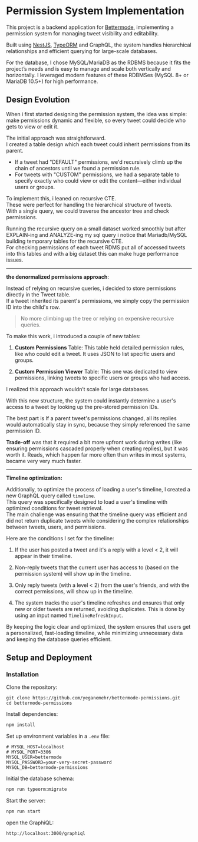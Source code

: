 # Permission System Implementation

This project is a backend application for [Bettermode](https://bettermode.bamboohr.com/careers/30), implementing a permission system for managing tweet visibility and editability.

Built using [NestJS](https://nestjs.com/), [TypeORM](https://typeorm.io/) and GraphQL, the system handles hierarchical relationships and efficient querying for large-scale databases.


For the database, I chose MySQL/MariaDB as the RDBMS because it fits the project’s needs and is easy to manage and scale both vertically and horizontally.
I leveraged modern features of these RDBMSes (MySQL 8+ or MariaDB 10.5+) for high performance.


## Design Evolution

When i first started designing the permission system, the idea was simple: make permissions dynamic and flexible, so every tweet could decide who gets to view or edit it.

The initial approach was straightforward.   
I created a table design which each tweet could inherit permissions from its parent.   
- If a tweet had "DEFAULT" permissions, we'd recursively climb up the chain of ancestors until we found a permission rule.
- For tweets with "CUSTOM" permissions, we had a separate table to specify exactly who could view or edit the content—either individual users or groups.

To implement this, i leaned on recursive CTE.   
These were perfect for handling the hierarchical structure of tweets.   
With a single query, we could traverse the ancestor tree and check permissions.

Running the recursive query on a small dataset worked smoothly but after EXPLAIN-ing and ANALYZE-ing my sql query i notice that Mariadb/MySQL building temporary tables for the recursive CTE.   
For checking permissions of each tweet RDMS put all of accessed tweets into this tables and with a big dataset this can make huge performance issues.


-------

**the denormalized permissions approach**:

Instead of relying on recursive queries, i decided to store permissions directly in the Tweet table.   
If a tweet inherited its parent's permissions, we simply copy the permission ID into the child's row.

> No more climbing up the tree or relying on expensive recursive queries.

To make this work, i introduced a couple of new tables:

1. **Custom Permissions** Table: This table held detailed permission rules, like who could edit a tweet. It uses JSON to list specific users and groups.

2. **Custom Permission Viewer** Table: This one was dedicated to view permissions, linking tweets to specific users or groups who had access.

I realized this approach wouldn’t scale for large databases.

With this new structure, the system could instantly determine a user's access to a tweet by looking up the pre-stored permission IDs.

The best part is If a parent tweet's permissions changed, all its replies would automatically stay in sync, because they simply referenced the same permission ID.

**Trade-off** was that it required a bit more upfront work during writes (like ensuring permissions cascaded properly when creating replies), but it was worth it. 
Reads, which happen far more often than writes in most systems, became very very much faster.

------

**Timeline optimization:**

Additionally, to optimize the process of loading a user's timeline, I created a new GraphQL query called `timeline`.   
This query was specifically designed to load a user's timeline with optimized conditions for tweet retrieval.   
The main challenge was ensuring that the timeline query was efficient and did not return duplicate tweets while considering the complex relationships between tweets, users, and permissions.

Here are the conditions I set for the timeline:

1. If the user has posted a tweet and it's a reply with a level < 2, it will appear in their timeline.

2. Non-reply tweets that the current user has access to (based on the permission system) will show up in the timeline.

3. Only reply tweets (with a level < 2) from the user's friends, and with the correct permissions, will show up in the timeline.

4. The system tracks the user's timeline refreshes and ensures that only new or older tweets are returned, avoiding duplicates. This is done by using an input named `TimelineRefreshInput`.

By keeping the logic clear and optimized, the system ensures that users get a personalized, fast-loading timeline, while minimizing unnecessary data and keeping the database queries efficient.


## Setup and Deployment

### Installation

Clone the repository:

```
git clone https://github.com/yeganemehr/bettermode-permissions.git
cd bettermode-permissions
```

Install dependencies:

```bash
npm install
```

Set up environment variables in a `.env` file:

```env
# MYSQL_HOST=localhost
# MYSQL_PORT=3306
MYSQL_USER=bettermode
MYSQL_PASSWORD=your-very-secret-password
MYSQL_DB=bettermode-permissions
```

Initial the database schema:

```bash
npm run typeorm:migrate
```

Start the server:

```bash
npm run start
```

open the GraphiQL:

```
http://localhost:3000/graphiql
```
